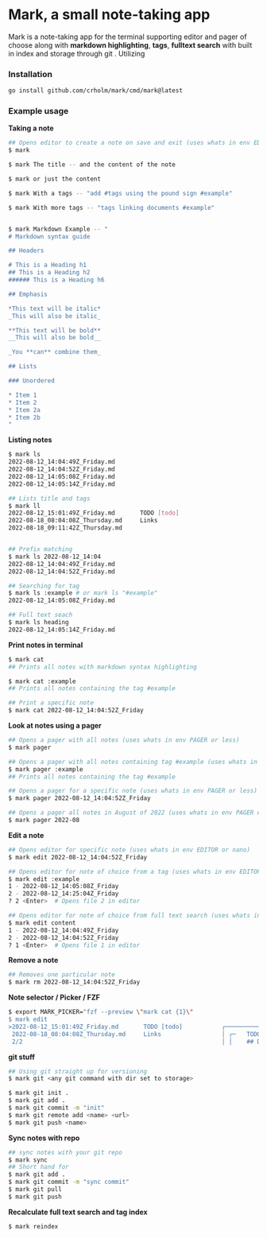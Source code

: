 # Mark, a small note-taking app

Mark is a note-taking app for the terminal supporting editor and pager of choose along with **markdown highlighting**, **tags**, **fulltext search** with built in index and storage through git 
. Utilizing  

### Installation 
```bash 
go install github.com/crholm/mark/cmd/mark@latest
```

### Example usage

**Taking a note**
```bash 
## Opens editor to create a note on save and exit (uses whats in env EDITOR or nano)
$ mark

$ mark The title -- and the content of the note

$ mark or just the content

$ mark With a tags -- "add #tags using the pound sign #example"

$ mark With more tags -- "tags linking documents #example"


$ mark Markdown Example -- "
# Markdown syntax guide

## Headers

# This is a Heading h1
## This is a Heading h2 
###### This is a Heading h6

## Emphasis

*This text will be italic*  
_This will also be italic_

**This text will be bold**  
__This will also be bold__

_You **can** combine them_

## Lists

### Unordered

* Item 1
* Item 2
* Item 2a
* Item 2b
"
```

**Listing notes**
```bash 
$ mark ls                                                                                                 
2022-08-12_14:04:49Z_Friday.md
2022-08-12_14:04:52Z_Friday.md
2022-08-12_14:05:08Z_Friday.md
2022-08-12_14:05:14Z_Friday.md

## Lists title and tags
$ mark ll
2022-08-12_15:01:49Z_Friday.md       TODO [todo]
2022-08-18_08:04:08Z_Thursday.md     Links
2022-08-18_09:11:42Z_Thursday.md     


## Prefix matching 
$ mark ls 2022-08-12_14:04
2022-08-12_14:04:49Z_Friday.md
2022-08-12_14:04:52Z_Friday.md

## Searching for tag 
$ mark ls :example # or mark ls "#example"
2022-08-12_14:05:08Z_Friday.md

## Full text seach 
$ mark ls heading
2022-08-12_14:05:14Z_Friday.md

```

**Print notes in terminal**
```bash
$ mark cat 
## Prints all notes with markdown syntax highlighting 

$ mark cat :example
## Prints all notes containing the tag #example

## Print a specific note
$ mark cat 2022-08-12_14:04:52Z_Friday
```

**Look at notes using a pager**
```bash
## Opens a pager with all notes (uses whats in env PAGER or less) 
$ mark pager 

## Opens a pager with all notes containing tag #example (uses whats in env PAGER or less)
$ mark pager :example
## Prints all notes containing the tag #example

## Opens a pager for a specific note (uses whats in env PAGER or less)
$ mark pager 2022-08-12_14:04:52Z_Friday

## Opens a pager all notes in August of 2022 (uses whats in env PAGER or less)
$ mark pager 2022-08
```


**Edit a note**
```bash
## Opens editor for specific note (uses whats in env EDITOR or nano) 
$ mark edit 2022-08-12_14:04:52Z_Friday

## Opens editor for note of choice from a tag (uses whats in env EDITOR or nano) 
$ mark edit :example
1 - 2022-08-12_14:05:08Z_Friday
2 - 2022-08-12_14:25:04Z_Friday
? 2 <Enter>  # Opens file 2 in editor 

## Opens editor for note of choice from full text search (uses whats in env EDITOR or nano) 
$ mark edit content
1 - 2022-08-12_14:04:49Z_Friday
2 - 2022-08-12_14:04:52Z_Friday
? 1 <Enter>  # Opens file 1 in editor 
```

**Remove a note**
```bash
## Removes one particular note
$ mark rm 2022-08-12_14:04:52Z_Friday
```


**Note selector / Picker / FZF**
```bash
$ export MARK_PICKER="fzf --preview \"mark cat {1}\"
$ mark edit
>2022-08-12_15:01:49Z_Friday.md       TODO [todo]           ┌──────────────────────────────────────────                  
 2022-08-18_08:04:08Z_Thursday.md     Links                 │ ┌─   TODO ─────────── Friday Aug 12 2022                                                                       
 2/2                                                        │ │    ## Done                                     
```


**git stuff**
```bash
## Using git straight up for versioning
$ mark git <any git command with dir set to storage>

$ mark git init . 
$ mark git add .
$ mark git commit -m "init"
$ mark git remote add <name> <url> 
$ mark git push <name>

```


**Sync notes with repo**
```bash
## sync notes with your git repo 
$ mark sync
## Short hand for  
$ mark git add .
$ mark git commit -m "sync commit"
$ mark git pull
$ mark git push
```

**Recalculate full text search and tag index**
```bash 
$ mark reindex
```

